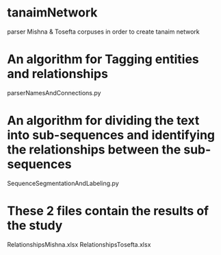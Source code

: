 # tanaimNetwork
parser Mishna &amp; Tosefta corpuses in order to create tanaim network

An algorithm for Tagging entities and relationships
====================================================
parserNamesAndConnections.py

An algorithm for dividing the text into sub-sequences and identifying the relationships between the sub-sequences
================================================================================================================
SequenceSegmentationAndLabeling.py

These 2 files contain the results of the study
==============================================
RelationshipsMishna.xlsx
RelationshipsTosefta.xlsx

